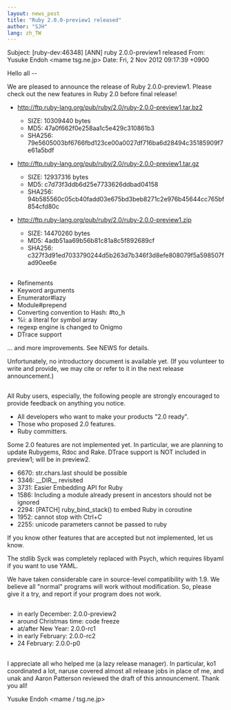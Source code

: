 ```yaml
---
layout: news_post
title: "Ruby 2.0.0-preview1 released"
author: "SJH"
lang: zh_TW
---
```


Subject: \[ruby-dev:46348\] \[ANN\] ruby 2.0.0-preview1 released From:
Yusuke Endoh &lt;mame tsg.ne.jp&gt; Date: Fri, 2 Nov 2012 09:17:39 +0900

Hello all --

We are pleased to announce the release of Ruby 2.0.0-preview1. Please
check out the new features in Ruby 2.0 before final release!

* http://ftp.ruby-lang.org/pub/ruby/2.0/ruby-2.0.0-preview1.tar.bz2
  * SIZE: 10309440 bytes
  * MD5: 47a0f662f0e258aa1c5e429c310861b3
  * SHA256:
    79e5605003bf6766fbd123ce00a0027df716ba6d28494c35185909f7e61a5bdf

* http://ftp.ruby-lang.org/pub/ruby/2.0/ruby-2.0.0-preview1.tar.gz
  * SIZE: 12937316 bytes
  * MD5: c7d73f3ddb6d25e7733626ddbad04158
  * SHA256:
    94b585560c05cb40fadd03e675bd3beb8271c2e976b45644cc765bf854cfd80c

* http://ftp.ruby-lang.org/pub/ruby/2.0/ruby-2.0.0-preview1.zip
  * SIZE: 14470260 bytes
  * MD5: 4adb51aa69b56b81c81a8c5f892689cf
  * SHA256:
    c327f3d91ed7033790244d5b263d7b346f3d8efe808079f5a598507fad90ee6e

## 

* Refinements
* Keyword arguments
* Enumerator#lazy
* Module#prepend
* Converting convention to Hash: #to\_h
* %i: a literal for symbol array
* regexp engine is changed to Onigmo
* DTrace support

... and more improvements. See NEWS for details.

Unfortunately, no introductory document is available yet. (If you
volunteer to write and provide, we may cite or refer to it in the next
release announcement.)

## 

All Ruby users, especially, the following people are strongly encouraged
to provide feedback on anything you notice.

* All developers who want to make your products \"2.0 ready\".
* Those who proposed 2.0 features.
* Ruby committers.

Some 2.0 features are not implemented yet. In particular, we are
planning to update Rubygems, Rdoc and Rake. DTrace support is NOT
included in preview1; will be in preview2.

* 6670: str.chars.last should be possible
* 3346: \_\_DIR\_\_ revisited
* 3731: Easier Embedding API for Ruby
* 1586: Including a module already present in ancestors should not be
  ignored
* 2294: \[PATCH\] ruby\_bind\_stack() to embed Ruby in coroutine
* 1952: cannot stop with Ctrl+C
* 2255: unicode parameters cannot be passed to ruby

If you know other features that are accepted but not implemented, let us
know.

The stdlib Syck was completely replaced with Psych, which requires
libyaml if you want to use YAML.

We have taken considerable care in source-level compatibility with 1.9.
We believe all \"normal\" programs will work without modification. So,
please give it a try, and report if your program does not work.

## 

* in early December: 2.0.0-preview2
* around Christmas time: code freeze
* at/after New Year: 2.0.0-rc1
* in early February: 2.0.0-rc2
* 24 February: 2.0.0-p0

## 

I appreciate all who helped me (a lazy release manager). In particular,
ko1 coordinated a lot, naruse covered almost all release jobs in place
of me, and unak and Aaron Patterson reviewed the draft of this
announcement. Thank you all!

Yusuke Endoh &lt;mame / tsg.ne.jp&gt;

